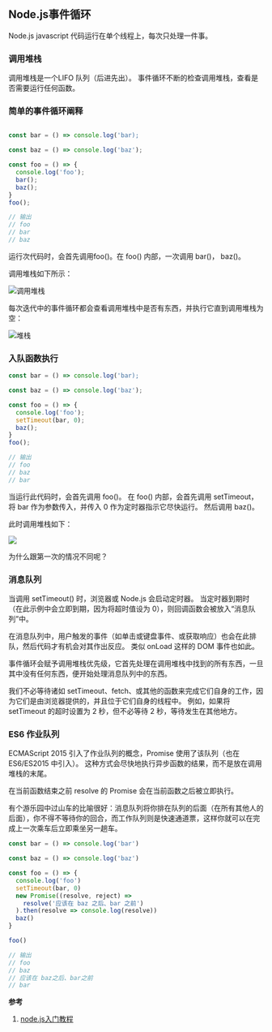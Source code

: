 ## Node.js事件循环

Node.js javascript 代码运行在单个线程上，每次只处理一件事。

### 调用堆栈

调用堆栈是一个LIFO 队列（后进先出）。
事件循环不断的检查调用堆栈，查看是否需要运行任何函数。

### 简单的事件循环阐释

```javascript

const bar = () => console.log('bar);

const baz = () => console.log('baz');

const foo = () => {
  console.log('foo');
  bar();
  baz();
}
foo();

// 输出
// foo
// bar
// baz
```
运行次代码时，会首先调用foo()。在 foo() 内部，一次调用 bar()， baz()。

调用堆栈如下所示：

![调用堆栈](./images/call-stack-first-example.png)

每次迭代中的事件循环都会查看调用堆栈中是否有东西，并执行它直到调用堆栈为空：

![堆栈](./images/execution-order-first-example.png)

### 入队函数执行

```javascript
const bar = () => console.log('bar);

const baz = () => console.log('baz');

const foo = () => {
  console.log('foo');
  setTimeout(bar, 0);
  baz();
}
foo();

// 输出
// foo
// baz
// bar
```
当运行此代码时，会首先调用 foo()。 在 foo() 内部，会首先调用 setTimeout，将 bar 作为参数传入，并传入 0 作为定时器指示它尽快运行。 然后调用 baz()。

此时调用堆栈如下：

![](./images/call-stack-second-example.png)

为什么跟第一次的情况不同呢？

### 消息队列

当调用 setTimeout() 时，浏览器或 Node.js 会启动定时器。 当定时器到期时（在此示例中会立即到期，因为将超时值设为 0），则回调函数会被放入“消息队列”中。

在消息队列中，用户触发的事件（如单击或键盘事件、或获取响应）也会在此排队，然后代码才有机会对其作出反应。 类似 onLoad 这样的 DOM 事件也如此。

事件循环会赋予调用堆栈优先级，它首先处理在调用堆栈中找到的所有东西，一旦其中没有任何东西，便开始处理消息队列中的东西。

我们不必等待诸如 setTimeout、fetch、或其他的函数来完成它们自身的工作，因为它们是由浏览器提供的，并且位于它们自身的线程中。 例如，如果将 setTimeout 的超时设置为 2 秒，但不必等待 2 秒，等待发生在其他地方。

### ES6 作业队列

ECMAScript 2015 引入了作业队列的概念，Promise 使用了该队列（也在 ES6/ES2015 中引入）。 这种方式会尽快地执行异步函数的结果，而不是放在调用堆栈的末尾。

在当前函数结束之前 resolve 的 Promise 会在当前函数之后被立即执行。

有个游乐园中过山车的比喻很好：消息队列将你排在队列的后面（在所有其他人的后面），你不得不等待你的回合，而工作队列则是快速通道票，这样你就可以在完成上一次乘车后立即乘坐另一趟车。

```javascript
const bar = () => console.log('bar')

const baz = () => console.log('baz')

const foo = () => {
  console.log('foo')
  setTimeout(bar, 0)
  new Promise((resolve, reject) =>
    resolve('应该在 baz 之后、bar 之前')
  ).then(resolve => console.log(resolve))
  baz()
}

foo()

// 输出
// foo
// baz
// 应该在 baz之后、bar之前
// bar
```


**参考**

1. [node.js入门教程](http://nodejs.cn/learn)
